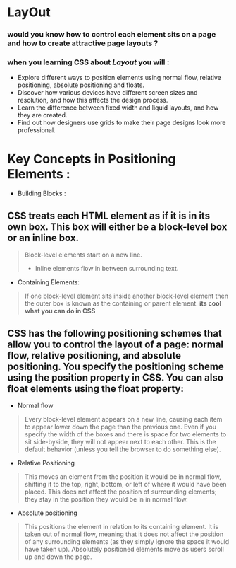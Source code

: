 # LayOut

### would you know how to control each element sits on a page and how to create attractive page layouts ?

### when you learning CSS about *Layout* you will :
* Explore different ways to position elements using normal flow, relative positioning, absolute positioning and floats.
* Discover how various devices have different screen sizes and resolution, and how this affects the design process.
* Learn the difference between fixed width and liquid layouts, and how they are created.
* Find out how designers use grids to make their page designs look more professional.

# Key Concepts in Positioning Elements :

* Building Blocks : 
## CSS treats each HTML element as if it is in its own box. This box will either be a block-level box or an inline box.

> Block-level elements 
 start on a new line.
> - Inline elements
 flow in between surrounding text.

* Containing Elements: 
> If one block-level element sits inside another block-level element then the outer box is known as the containing or parent element.
  **its cool what you can do in CSS**
  ## CSS has the following positioning schemes that allow you to control the layout of a page: normal flow, relative positioning, and absolute positioning. You specify the positioning scheme using the position property in CSS. You can also float elements using the float property:
  
  * Normal flow 
  > Every block-level element appears on a new line, causing each item to appear lower down the page than the previous one. Even if you specify the width of the boxes and there is space for two elements to sit side-byside, they will not appear next to each other. This is the default behavior (unless you tell the browser to do something else).

  * Relative Positioning
  > This moves an element from the position it would be in normal flow, shifting it to the top, right, bottom, or left of where it would have been placed. This does not affect the position of surrounding elements; they stay in the position they would be in in normal flow.

  * Absolute positioning 
  > This positions the element in relation to its containing element. It is taken out of normal flow, meaning that it does not affect the position of any surrounding elements (as they simply ignore the space it would have taken up). Absolutely positioned elements move as users scroll up and down the page.
  